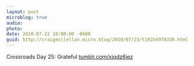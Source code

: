 ```yaml
---
layout: post
microblog: true
audio: 
photo: 
date: 2010-07-22 18:00:00 -0600
guid: http://craigmcclellan.micro.blog/2010/07/23/t19254978330.html
---
```

Crossroads Day 25: Grateful [tumblr.com/xiqdz6iez](http://tumblr.com/xiqdz6iez)
